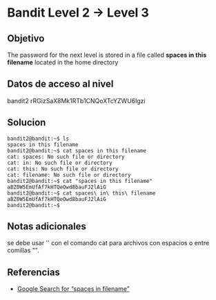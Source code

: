 # Bandit Level 2 → Level 3
## Objetivo
The password for the next level is stored in a file called **spaces in this filename** located in the home directory

## Datos de acceso al nivel
bandit2
rRGizSaX8Mk1RTb1CNQoXTcYZWU6lgzi
## Solucion
```
bandit2@bandit:~$ ls
spaces in this filename
bandit2@bandit:~$ cat spaces in this filename
cat: spaces: No such file or directory
cat: in: No such file or directory
cat: this: No such file or directory
cat: filename: No such file or directory
bandit2@bandit:~$ cat "spaces in this filename"
aBZ0W5EmUfAf7kHTQeOwd8bauFJ2lAiG
bandit2@bandit:~$ cat spaces\ in\ this\ filename 
aBZ0W5EmUfAf7kHTQeOwd8bauFJ2lAiG
bandit2@bandit:~$ 
```
## Notas adicionales
se debe usar '\' con el comando cat para archivos con espacios o entre comillas "".
## Referencias
- [Google Search for “spaces in filename”](https://www.google.com/search?q=spaces+in+filename)


